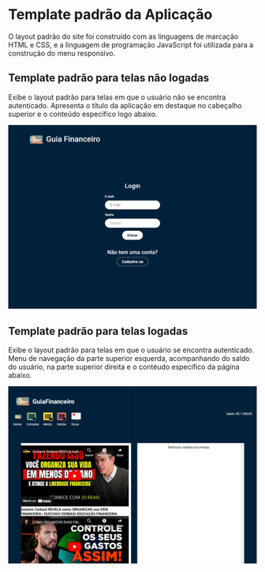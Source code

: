 # Template padrão da Aplicação

O layout padrão do site foi construído com as linguagens de marcação HTML e CSS, e a linguagem de programação JavaScript foi utilizada para a construção do menu responsivo.

## Template padrão para telas não logadas

Exibe o layout padrão para telas em que o usuário não se encontra autenticado. Apresenta o título da aplicação em destaque no cabeçalho superior e o conteúdo específico logo abaixo.

![Template padrão para telas não logadas](./img/template-login.png "Template padrão para telas não logadas")

## Template padrão para telas logadas

Exibe o layout padrão para telas em que o usuário se encontra autenticado. Menu de navegação da parte superior esquerda, acompanhando do saldo do usuário, na parte superior direita e o contéudo específico da página abaixo.

![Template padrão para telas não logadas](./img/template-dicas.png "Template padrão para telas não logadas")